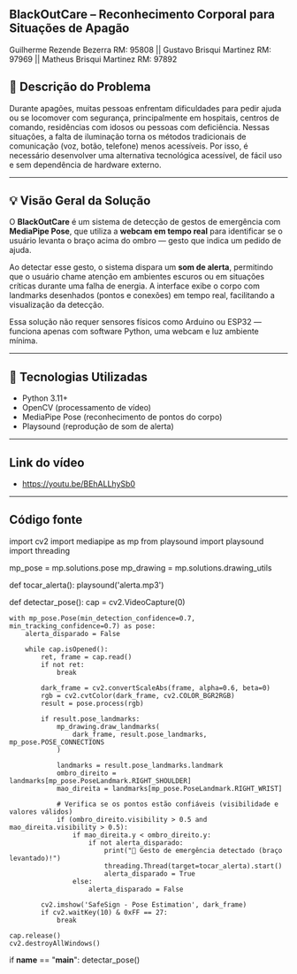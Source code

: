 ## BlackOutCare – Reconhecimento Corporal para Situações de Apagão

Guilherme Rezende Bezerra RM: 95808 ||
Gustavo Brisqui Martinez RM: 97969 ||
Matheus Brisqui Martinez RM: 97892

## 🧠 Descrição do Problema

Durante apagões, muitas pessoas enfrentam dificuldades para pedir ajuda ou se locomover com segurança, principalmente em hospitais, centros de comando, residências com idosos ou pessoas com deficiência. Nessas situações, a falta de iluminação torna os métodos tradicionais de comunicação (voz, botão, telefone) menos acessíveis. Por isso, é necessário desenvolver uma alternativa tecnológica acessível, de fácil uso e sem dependência de hardware externo.

---

## 💡 Visão Geral da Solução

O **BlackOutCare** é um sistema de detecção de gestos de emergência com **MediaPipe Pose**, que utiliza a **webcam em tempo real** para identificar se o usuário levanta o braço acima do ombro — gesto que indica um pedido de ajuda.

Ao detectar esse gesto, o sistema dispara um **som de alerta**, permitindo que o usuário chame atenção em ambientes escuros ou em situações críticas durante uma falha de energia. A interface exibe o corpo com landmarks desenhados (pontos e conexões) em tempo real, facilitando a visualização da detecção.

Essa solução não requer sensores físicos como Arduino ou ESP32 — funciona apenas com software Python, uma webcam e luz ambiente mínima.

---

## 🧰 Tecnologias Utilizadas

- Python 3.11+
- OpenCV (processamento de vídeo)
- MediaPipe Pose (reconhecimento de pontos do corpo)
- Playsound (reprodução de som de alerta)

---

## Link do vídeo

 - https://youtu.be/BEhALLhySb0
---

## Código fonte
import cv2
import mediapipe as mp
from playsound import playsound
import threading

mp_pose = mp.solutions.pose
mp_drawing = mp.solutions.drawing_utils

def tocar_alerta():
    playsound('alerta.mp3')

def detectar_pose():
    cap = cv2.VideoCapture(0)

    with mp_pose.Pose(min_detection_confidence=0.7, min_tracking_confidence=0.7) as pose:
        alerta_disparado = False

        while cap.isOpened():
            ret, frame = cap.read()
            if not ret:
                break

            dark_frame = cv2.convertScaleAbs(frame, alpha=0.6, beta=0)
            rgb = cv2.cvtColor(dark_frame, cv2.COLOR_BGR2RGB)
            result = pose.process(rgb)

            if result.pose_landmarks:
                mp_drawing.draw_landmarks(
                    dark_frame, result.pose_landmarks, mp_pose.POSE_CONNECTIONS
                )

                landmarks = result.pose_landmarks.landmark
                ombro_direito = landmarks[mp_pose.PoseLandmark.RIGHT_SHOULDER]
                mao_direita = landmarks[mp_pose.PoseLandmark.RIGHT_WRIST]

                # Verifica se os pontos estão confiáveis (visibilidade e valores válidos)
                if (ombro_direito.visibility > 0.5 and mao_direita.visibility > 0.5):
                    if mao_direita.y < ombro_direito.y:
                        if not alerta_disparado:
                            print("🚨 Gesto de emergência detectado (braço levantado)!")
                            threading.Thread(target=tocar_alerta).start()
                            alerta_disparado = True
                    else:
                        alerta_disparado = False

            cv2.imshow('SafeSign - Pose Estimation', dark_frame)
            if cv2.waitKey(10) & 0xFF == 27:
                break

    cap.release()
    cv2.destroyAllWindows()

if __name__ == "__main__":
    detectar_pose()
